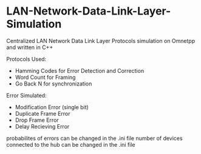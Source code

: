 # LAN-Network-Data-Link-Layer-Simulation
Centralized LAN Network Data Link Layer Protocols simulation on Omnetpp and written in C++

Protocols Used:
* Hamming Codes for Error Detection and Correction
* Word Count for Framing
* Go Back N for synchronization

Error Simulated:
* Modification Error (single bit)
* Duplicate Frame Error
* Drop Frame Error
* Delay Recieving Error

probabilites of errors can be changed in the .ini file 
number of devices connected to the hub can be changed in the .ini file
